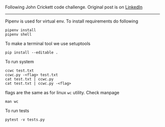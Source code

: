Following John Crickett code challenge. Original post is on [LinkedIn](https://www.linkedin.com/pulse/coding-challenge-1-john-crickett%3FtrackingId=dE0jIZinRmmvvWUXWih5JQ%253D%253D/?trackingId=dE0jIZinRmmvvWUXWih5JQ%3D%3D)

---
Pipenv is used for virtual env. To install requirements do following
```
pipenv install
pipenv shell
```

To make a terminal tool we use setuptools
```
pip install --editable .
```

To run system
```
ccwc test.txt
ccwc.py -<flag> test.txt
cat test.txt | ccwc.py
cat test.txt | ccwc.py -<flag>
```

flags are the same as for linux `wc` utility. Check manpage
```
man wc
```

To run tests
```
pytest -v tests.py
```
